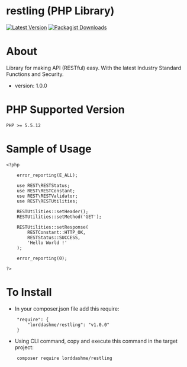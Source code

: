 
  restling (PHP Library)
=========================================

[![Latest Version](https://img.shields.io/packagist/v/lorddashme/webservice-v1.svg?colorB=e50000)](https://packagist.org/packages/lorddashme/restling) [![Packagist Downloads](https://img.shields.io/packagist/dt/lorddashme/webservice-v1.svg?colorB=00e500)](https://packagist.org/packages/lorddashme/restling/stats)

# About

Library for making API (RESTful) easy. With the latest Industry Standard Functions and Security.

* version: 1.0.0

# PHP Supported Version

```
PHP >= 5.5.12
```

# Sample of Usage

```
<?php

	error_reporting(E_ALL);

	use REST\RESTStatus;
	use REST\RESTConstant;
	use REST\RESTValidator;
	use REST\RESTUtilities;

	RESTUtilities::setHeader();
	RESTUtilities::setMethod('GET');

	RESTUtilities::setResponse(
		RESTConstant::HTTP_OK, 
		RESTStatus::SUCCESS, 
		'Hello World !'
	);

	error_reporting(0);

?>
```

# To Install

* In your composer.json file add this require:

```
	"require": {
        "lorddashme/restling": "v1.0.0"
	}
```

* Using CLI command, copy and execute this command in the target project:
```
	composer require lorddashme/restling
```
